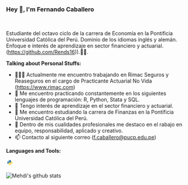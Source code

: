 ### Hey 👋, I'm Fernando Caballero

<br />

Estudiante del octavo ciclo de la carrera de Economía en la Pontificia Universidad Católica del Perú. Dominio de los idiomas inglés y alemán. Enfoque e interés de aprendizaje en sector financiero y actuarial.(https://github.com/Rends16)).🏽‍💼. 

**Talking about Personal Stuffs:**

- 👨🏽‍💻 Actualmente me encuentro trabajando en Rimac Seguros y Reaseguros en el cargo de Practicante Actuarial No Vida (https://www.rimac.com) 
- 🌱 Me encuentro practicando constantemente en los siguientes lenguajes de programación: R, Python, Stata y SQL.
- 🤔 Tengo interés de aprendizaje en el sector financiero y actuarial.
- 💼 Me encuentro estudiando la carrera de Finanzas en la Pontificia Universidad Católica del Perú.
- 💬 Dentro de mis cualidades profesionales me destaco en el rabajo en equipo, responsabilidad, aplicado y creativo.
- 📫 Contacto al siguiente correo (f.caballero@pucp.edu.pe)


**Languages and Tools:**  

<code><img height="20" src="https://raw.githubusercontent.com/github/explore/80688e429a7d4ef2fca1e82350fe8e3517d3494d/topics/python/python.png"></code>


![Mehdi's github stats](https://github-readme-stats.vercel.app/api?username=Rends16&show_icons=true&hide_border=true)

<br />

